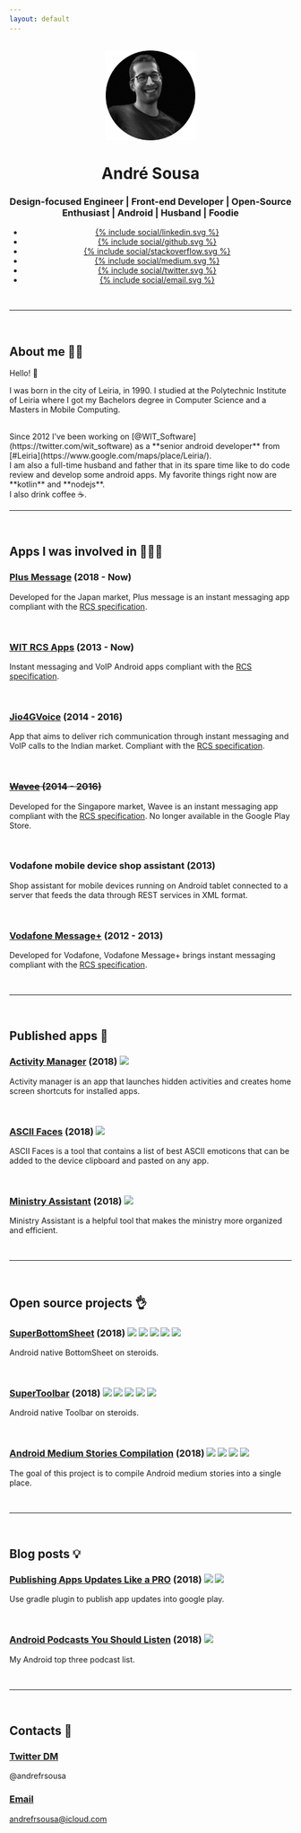 ```yaml
---
layout: default
---
```


<br/>

<center>
	<img width="160" height="160" src="/images/me.png">
	<h1 class="title">André Sousa</h1>
	<h3 class="description">Design-focused Engineer | Front-end Developer | Open-Source Enthusiast | Android | Husband | Foodie</h3>
	<div class="sharebuttons">
        <ul>
           <li class="linkedin">
              <a href="https://www.linkedin.com/in/andrefrsousa/">
              {% include social/linkedin.svg %}
              </a>
           </li>
           <li class="github">
              <a href="https://github.com/andrefrsousa">
              {% include social/github.svg %}
              </a>
           </li>
           <li class="stackoverflow">
              <a href="https://stackoverflow.com/users/1574250/andré-sousa">
              {% include social/stackoverflow.svg %}
              </a>
           </li>
           <li class="medium">
              <a href="https://medium.com/andré-sousa">
              {% include social/medium.svg %}
              </a>
           </li>
           <li class="twitter">
              <a href="https://twitter.com/andrefrsousa">
              {% include social/twitter.svg %}
              </a>
           </li>
           <li class="email">
              <a href="mailto:andrefrsousa@icloud.com">
              {% include social/email.svg %}
              </a>
           </li>
        </ul>
     </div>
</center>

<br/>
<hr />
<br/>

## About me 👱‍♂️

Hello! 👋

I was born in the city of Leiria, in 1990. I studied at the Polytechnic Institute of Leiria where I got my Bachelors degree in Computer Science and a Masters in Mobile Computing. 

<br/>
Since 2012 I’ve been working on [@WIT_Software](https://twitter.com/wit_software) as a **senior android developer** from [#Leiria](https://www.google.com/maps/place/Leiria/).

<br/>
I am also a full-time husband and father that in its spare time like to do code review and develop some android apps. My favorite things right now are **kotlin** and **nodejs**.

<br/>
I also drink coffee ☕️.

<br/>
<hr />
<br/>

## Apps I was involved in 👨🏻‍💻

### [Plus Message](https://play.google.com/store/apps/details?id=jp.softbank.mb.plusmessage) (2018 - Now)
Developed for the Japan market, Plus message is an instant messaging app compliant with the [RCS specification](https://www.gsma.com/futurenetworks/rcs/rcs-documentation/).

<br/>

### [WIT RCS Apps](https://www.wit-software.com/products/rcs-suite/) (2013 - Now)
Instant messaging and VoIP Android apps compliant with the [RCS specification](https://www.gsma.com/futurenetworks/rcs/rcs-documentation/).

<br/>

### [Jio4GVoice](https://play.google.com/store/apps/details?id=com.jio.join) (2014 - 2016) 
App that aims to deliver rich communication through instant messaging and VoIP calls to the Indian market. Compliant with the [RCS specification](https://www.gsma.com/futurenetworks/rcs/rcs-documentation/).

<br/>

### <del>[Wavee](https://play.google.com/store/apps/details?id=com.singtel.wavee.release) (2014 - 2016)</del>
Developed for the Singapore market, Wavee is an instant messaging app compliant with the [RCS specification](https://www.gsma.com/futurenetworks/rcs/rcs-documentation/). No longer available in the Google Play Store.

<br/>

### Vodafone mobile device shop assistant (2013)
Shop assistant for mobile devices running on Android tablet connected to a server that feeds the data through REST services in XML format.

<br/>

### [Vodafone Message+](https://play.google.com/store/apps/details?id=com.vodafone.messaging) (2012 - 2013)
Developed for Vodafone, Vodafone Message+ brings instant messaging compliant with the [RCS specification](https://www.gsma.com/futurenetworks/rcs/rcs-documentation/).

<br/>
<hr />
<br/>

## Published apps 💪

### [Activity Manager](https://play.google.com/store/apps/details?id=com.andrefrsousa.tools.activitymanager) (2018) ![](https://img.shields.io/badge/release-v1.5-blue.svg)
Activity manager is an app that launches hidden activities and creates home screen shortcuts for installed apps.

<br/>

### [ASCII Faces](https://play.google.com/store/apps/details?id=com.andrefrsousa.tools.ascii) (2018) ![](https://img.shields.io/badge/release-v1.2-blue.svg)
ASCII Faces is a tool that contains a list of best ASCII emoticons that can be added to the device clipboard and pasted on any app.

<br/>

### [Ministry Assistant](https://play.google.com/store/apps/details?id=com.andrefrsousa.tools.ministrypad) (2018) ![](https://img.shields.io/badge/release-v1.5-blue.svg)
Ministry Assistant is a helpful tool that makes the ministry more organized and efficient.

<br/>
<hr />
<br/>

## Open source projects 👌

### [SuperBottomSheet](https://github.com/andrefrsousa/SuperBottomSheet) (2018) ![](https://img.shields.io/github/stars/andrefrsousa/superbottomsheet.svg?style=social&label=Star) ![](https://img.shields.io/github/forks/andrefrsousa/superbottomsheet.svg?style=social&label=Fork) ![](https://img.shields.io/github/release/andrefrsousa/SuperBottomSheet.svg) ![](https://img.shields.io/badge/android-brightgreen.svg) ![](https://img.shields.io/badge/kotlin-orange.svg)
Android native BottomSheet on steroids.

<br/>

### [SuperToolbar](https://github.com/andrefrsousa/SuperToolbar) (2018) ![](https://img.shields.io/github/stars/andrefrsousa/supertoolbar.svg?style=social&label=Star) ![](https://img.shields.io/github/forks/andrefrsousa/supertoolbar.svg?style=social&label=Fork) ![](https://img.shields.io/github/release/andrefrsousa/SuperToolbar.svg) ![](https://img.shields.io/badge/android-brightgreen.svg) ![](https://img.shields.io/badge/kotlin-orange.svg)
Android native Toolbar on steroids.

<br/>

### [Android Medium Stories Compilation](https://github.com/andrefrsousa/AndroidMediumStoriesCompilation) (2018) ![](https://img.shields.io/github/stars/andrefrsousa/AndroidMediumStoriesCompilation.svg?style=social&label=Star) ![](https://img.shields.io/github/forks/andrefrsousa/AndroidMediumStoriesCompilation.svg?style=social&label=Fork) ![](https://img.shields.io/badge/tutorials-yellowgreen.svg) ![](https://img.shields.io/badge/development-red.svg)
The goal of this project is to compile Android medium stories into a single place.

<br/>
<hr />
<br/>

## Blog posts 💡

### [Publishing Apps Updates Like a PRO](https://medium.com/@andrefrsousa/publishing-apps-updates-like-a-pro-558f3f308eda) (2018) ![](https://img.shields.io/badge/android_studio-lightgrey.svg) ![](https://img.shields.io/badge/gradle-green.svg)
Use gradle plugin to publish app updates into google play.

<br/>

### [Android Podcasts You Should Listen](https://medium.com/@andrefrsousa/android-podcasts-you-should-listen-e6e4101eeb5a) (2018) ![](https://img.shields.io/badge/android-brightgreen.svg)
My Android top three podcast list.

<br/>
<hr />
<br/>

## Contacts 👋

### [Twitter DM](https://twitter.com/messages/compose?recipient_id=1048843283613605888)
@andrefrsousa

### [Email](mailto:andrefrsousa@icloud.com)
andrefrsousa@icloud.com

<br/>
<br/>
